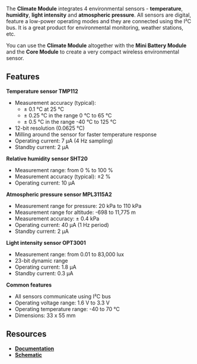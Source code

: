 The **Climate Module** integrates 4 environmental sensors - **temperature**, **humidity**, **light intensity** and **atmospheric pressure**. All sensors are digital, feature a low-power operating modes and they are connected using the I²C bus. It is a great product for environmental monitoring, weather stations, etc.

You can use the **Climate Module** altogether with the **Mini Battery Module** and the **Core Module** to create a very compact wireless environmental sensor.

## Features

**Temperature sensor TMP112**

* Measurement accuracy (typical):
    * ± 0.1 °C at 25 °C
    * ± 0.25 °C in the range 0 °C to 65 °C
    * ± 0.5 °C in the range -40 °C to 125 °C
* 12-bit resolution (0.0625 °C)
* Milling around the sensor for faster temperature response
* Operating current: 7 μA (4 Hz sampling)
* Standby current: 2 μA

**Relative humidity sensor SHT20**

* Measurement range: from 0 % to 100 %
* Measurement accuracy (typical): ±2 %
* Operating current: 10 μA

**Atmospheric pressure sensor MPL3115A2**

* Measurement range for pressure: 20 kPa to 110 kPa
* Measurement range for altitude: -698 to 11,775 m
* Measurement accuracy: ± 0.4 kPa
* Operating current: 40 μA (1 Hz period)
* Standby current: 2 μA

**Light intensity sensor OPT3001**

* Measurement range: from 0.01 to 83,000 lux
* 23-bit dynamic range
* Operating current: 1.8 μA
* Standby current: 0.3 μA

**Common features**

* All sensors communicate using I²C bus
* Operating voltage range: 1.6 V to 3.3 V
* Operating temperature range: -40 to 70 °C
* Dimensions: 33 x 55 mm

## Resources

* [**Documentation**](https://www.bigclown.com/doc/hardware/about-climate-module/)
* [**Schematic**](https://github.com/bigclownlabs/bc-hardware/tree/master/out/bc-module-climate)
